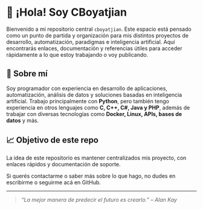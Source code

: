 # 👋 ¡Hola! Soy CBoyatjian

Bienvenido a mi repositorio central `cboyatjian`. Este espacio está pensado como un punto de partida y organización para mis distintos proyectos de desarrollo, automatización, paradigmas e inteligencia artificial. Aquí encontrarás enlaces, documentación y referencias útiles para acceder rápidamente a lo que estoy trabajando o voy publicando.

## 🧠 Sobre mí

Soy programador con experiencia en desarrollo de aplicaciones, automatización, análisis de datos y soluciones basadas en inteligencia artificial. Trabajo principalmente con **Python**, pero también tengo experiencia en otros lenguajes como **C, C++, C#, Java y PHP**, además de trabajar con diversas tecnologías como **Docker, Linux, APIs, bases de datos** y más.


## 📈 Objetivo de este repo

La idea de este repositorio es mantener centralizados mis proyecto, con enlaces rápidos y documentación de soporte.

Si querés contactarme o saber más sobre lo que hago, no dudes en escribirme o seguirme acá en GitHub.

---

> *“La mejor manera de predecir el futuro es crearlo.” – Alan Kay*
